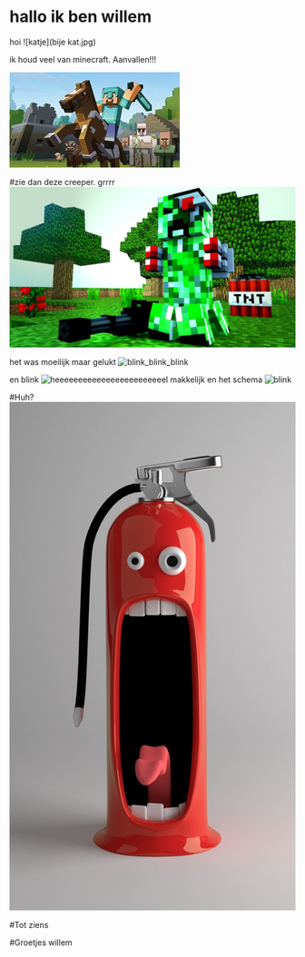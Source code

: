 # hallo ik ben willem


hoi
![katje](bije kat.jpg)


ik houd veel van minecraft.
Aanvallen!!!

![minecraft](minecraft.jpg)

#zie dan deze creeper. grrrr
![creeper](creeper.jpg)

het was moeilijk maar gelukt
![blink_blink_blink](blink_blink_blink.ino)


en blink
![heeeeeeeeeeeeeeeeeeeeeeeel makkelijk](makkelijkste_programma.ino)
en het schema
![blink](b.jpg)


#Huh?
![grappig plaatje](funny-pictures-676672_1280.jpg)














#Tot ziens


#Groetjes willem
